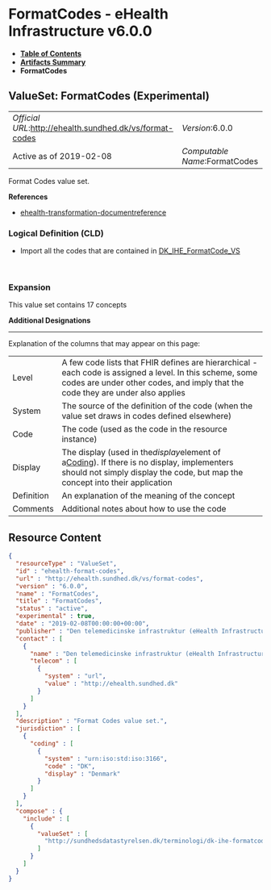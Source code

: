 # FormatCodes - eHealth Infrastructure v6.0.0

* [**Table of Contents**](toc.md)
* [**Artifacts Summary**](artifacts.md)
* **FormatCodes**

## ValueSet: FormatCodes (Experimental) 

| | |
| :--- | :--- |
| *Official URL*:http://ehealth.sundhed.dk/vs/format-codes | *Version*:6.0.0 |
| Active as of 2019-02-08 | *Computable Name*:FormatCodes |

 
Format Codes value set. 

 **References** 

* [ehealth-transformation-documentreference](StructureDefinition-ehealth-transformation-documentreference.md)

### Logical Definition (CLD)

* Import all the codes that are contained in [DK_IHE_FormatCode_VS](ValueSet-dk-ihe-formatcode-vs.md)

 

### Expansion

This value set contains 17 concepts

**Additional Designations**

-------

 Explanation of the columns that may appear on this page: 

| | |
| :--- | :--- |
| Level | A few code lists that FHIR defines are hierarchical - each code is assigned a level. In this scheme, some codes are under other codes, and imply that the code they are under also applies |
| System | The source of the definition of the code (when the value set draws in codes defined elsewhere) |
| Code | The code (used as the code in the resource instance) |
| Display | The display (used in the*display*element of a[Coding](http://hl7.org/fhir/R4/datatypes.html#Coding)). If there is no display, implementers should not simply display the code, but map the concept into their application |
| Definition | An explanation of the meaning of the concept |
| Comments | Additional notes about how to use the code |



## Resource Content

```json
{
  "resourceType" : "ValueSet",
  "id" : "ehealth-format-codes",
  "url" : "http://ehealth.sundhed.dk/vs/format-codes",
  "version" : "6.0.0",
  "name" : "FormatCodes",
  "title" : "FormatCodes",
  "status" : "active",
  "experimental" : true,
  "date" : "2019-02-08T00:00:00+00:00",
  "publisher" : "Den telemedicinske infrastruktur (eHealth Infrastructure)",
  "contact" : [
    {
      "name" : "Den telemedicinske infrastruktur (eHealth Infrastructure)",
      "telecom" : [
        {
          "system" : "url",
          "value" : "http://ehealth.sundhed.dk"
        }
      ]
    }
  ],
  "description" : "Format Codes value set.",
  "jurisdiction" : [
    {
      "coding" : [
        {
          "system" : "urn:iso:std:iso:3166",
          "code" : "DK",
          "display" : "Denmark"
        }
      ]
    }
  ],
  "compose" : {
    "include" : [
      {
        "valueSet" : [
          "http://sundhedsdatastyrelsen.dk/terminologi/dk-ihe-formatcode-vs"
        ]
      }
    ]
  }
}

```
